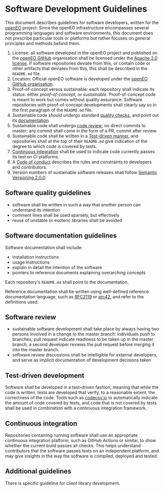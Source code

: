 # Software Development Guidelines

This document describes guidelines for software developers, written for the [openEO](http://openeo.org) project.
Since the openEO infrastructure encompasses several programming languages and software environments, this document does not prescribe particular tools or platforms but rather focuses on general principles and methods behind them.

1. License: all software developed in the openEO project and published on the [openEO GitHub](http://github.com/open-eo/) organisation shall be licensed under the [Apache 2.0 license](https://opensource.org/licenses/Apache-2.0). If software repositories deviate from this, or contain code or other artifacts that deviates from this, this shall be described in the `README.md` file.
2. Location: Official openEO software is developed under the [openEO GitHub organisation](https://github.com/open-EO/).
3. Proof-of-concept versus sustainable: each repository shall indicate its status: either _proof-of-concept_, or _sustainable_. Proof-of-concept code is meant to work but comes without quality assurance. Software repositories with proof-of-concept developments shall clearly say so in the first paragraph of the `README.md` file.
4. Sustainable code should undergo standard [quality checks](#software-quality-guidelines), and point out its [documentation](#software-documentation-guidelines).
5. Sustainable code shall undergo [code review](#software-review); no direct commits to master; any commit shall come in the form of a PR, commit after review.
6. Sustainable code shall be written in a [Test-driven manner](#test-driven-development), and repositories shall at the top of their `README.md` give indication of the degree to which code is covered by tests.
7. [Continuous integration](#continuous-integration) shall be used to indicate code currently passes its test on CI platforms.
8. A [Code of conduct](/documentation/code-of-conduct.md) describes the rules and constraints to developers and contributors.
9. Version numbers of sustainable software releases shall follow [Semantic Versioning 2.0.0](http://semver.org).  

## Software quality guidelines

* software shall be written in such a way that another person can understand its intention
* comment lines shall be used sparsely, but effectively
* reuse of unstable or esoteric libraries shall be avoided

## Software documentation guidelines

Software documentation shall include:
* installation instructions
* usage instructions
* explain in detail the intention of the software
* pointers to reference documents explaining overarching concepts 

Each repository's `README.md` shall point to the documentation.

Reference documentation shall be written using well-defined reference documentation language, such as [RFC2119](https://tools.ietf.org/html/rfc2119) or [arc42](http://arc42.org), and refer to the definitions used.

## Software review

* sustainable software development shall take place by always having two persons involved in a change to the master branch: individuals push to branches, pull request indicate readiness to be taken up in the master branch, a second developer reviews the pull request before merging it into the master branch.
* software review discussions shall be intelligible for external developers, and serve as implicit documentation of development decisions taken

## Test-driven development

Software shall be developed in a test-driven fashion, meaning that while the code is written, tests are developed that verify, to a reasonable extent, the correctness of the code. Tools such as [codecov.io](https://codecov.io/) to automatically indicate the amount of code covered by tests, and code that is not covered by tests shall be used in combination with a continuous integration framework.

## Continuous integration

Repositories containing running software shall use an appropriate continuous integration platform, such as GitHub Actions or similar, to show whether the current build passes all checks. This helps understand contributors that the software passes tests on an independent platform, and may give insights in the way the software is compiled, deployed and tested.

## Additional guidelines

There is specific guideline for <a :href="$site.themeConfig.docPath + 'developers/clients/library-guidelines.html'">client library development</a>.